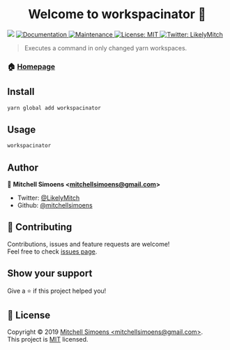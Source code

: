 <h1 align="center">Welcome to workspacinator 👋</h1>
<p>
  <img src="https://img.shields.io/badge/version-0.0.1-blue.svg?cacheSeconds=2592000" />
  <a href="https://github.com/mitchellsimoens/yarn-workspace-git-diff-executor#readme">
    <img alt="Documentation" src="https://img.shields.io/badge/documentation-yes-brightgreen.svg" target="_blank" />
  </a>
  <a href="https://github.com/mitchellsimoens/yarn-workspace-git-diff-executor/graphs/commit-activity">
    <img alt="Maintenance" src="https://img.shields.io/badge/Maintained%3F-yes-green.svg" target="_blank" />
  </a>
  <a href="https://github.com/mitchellsimoens/yarn-workspace-git-diff-executor/blob/master/LICENSE">
    <img alt="License: MIT" src="https://img.shields.io/badge/License-MIT-yellow.svg" target="_blank" />
  </a>
  <a href="https://twitter.com/LikelyMitch">
    <img alt="Twitter: LikelyMitch" src="https://img.shields.io/twitter/follow/LikelyMitch.svg?style=social" target="_blank" />
  </a>
</p>

> Executes a command in only changed yarn workspaces.

### 🏠 [Homepage](https://github.com/mitchellsimoens/yarn-workspace-git-diff-executor#readme)

## Install

```sh
yarn global add workspacinator
```

## Usage

```sh
workspacinator
```

## Author

👤 **Mitchell Simoens &lt;mitchellsimoens@gmail.com&gt;**

- Twitter: [@LikelyMitch](https://twitter.com/LikelyMitch)
- Github: [@mitchellsimoens](https://github.com/mitchellsimoens)

## 🤝 Contributing

Contributions, issues and feature requests are welcome!<br />Feel free to check [issues page](https://github.com/mitchellsimoens/yarn-workspace-git-diff-executor/issues).

## Show your support

Give a ⭐️ if this project helped you!

## 📝 License

Copyright © 2019 [Mitchell Simoens &lt;mitchellsimoens@gmail.com&gt;](https://github.com/mitchellsimoens).<br />
This project is [MIT](https://github.com/mitchellsimoens/yarn-workspace-git-diff-executor/blob/master/LICENSE) licensed.
